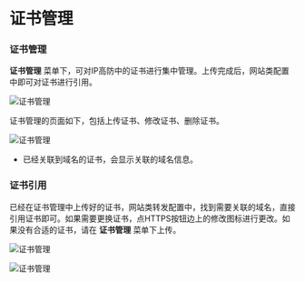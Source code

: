 # 证书管理

### 证书管理
 **证书管理** 菜单下，可对IP高防中的证书进行集中管理。上传完成后，网站类配置中即可对证书进行引用。
 
![证书管理](https://github.com/jdcloudcom/cn/blob/Anti-DDoS/image/Advanced%20Anti-DDoS/ssl-cert3.png)

证书管理的页面如下，包括上传证书、修改证书、删除证书。

![证书管理](https://github.com/jdcloudcom/cn/blob/Anti-DDoS/image/Advanced%20Anti-DDoS/ssl%20cert2.png)

- 已经关联到域名的证书，会显示关联的域名信息。

### 证书引用

已经在证书管理中上传好的证书，网站类转发配置中，找到需要关联的域名，直接引用证书即可。如果需要更换证书，点HTTPS按钮边上的修改图标进行更改。如果没有合适的证书，请在 **证书管理** 菜单下上传。

![证书管理](https://github.com/jdcloudcom/cn/blob/Anti-DDoS/image/Advanced%20Anti-DDoS/webservice%20%20set.png)


![证书管理](https://github.com/jdcloudcom/cn/blob/Anti-DDoS/image/Advanced%20Anti-DDoS/ssl%20cert.png)

